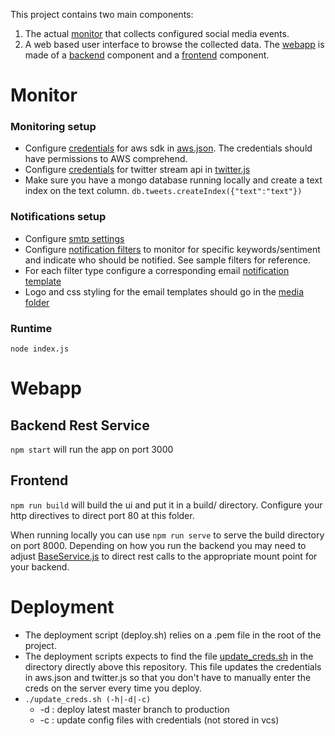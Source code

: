 This project contains two main components:
1. The actual [monitor](monitor) that collects configured social media events.
2. A web based user interface to browse the collected data. The [webapp](webapp) is made of a [backend](webapp/backend/) component and a [frontend](webapp/frontend/) component.


# Monitor

### Monitoring setup
- Configure [credentials](https://console.aws.amazon.com/iam/home) for aws sdk in [aws.json](monitor/configuration/aws.json). The credentials should have permissions to AWS comprehend.
- Configure [credentials](https://developer.twitter.com) for twitter stream api in [twitter.js](monitor/configuration/twitter.js)
- Make sure you have a mongo database running locally and create a text index on the text column. `db.tweets.createIndex({"text":"text"})`

### Notifications setup
- Configure [smtp settings](monitor/configuration/app.js)
- Configure [notification filters](monitor/configuration/notification-filters/) to monitor for specific keywords/sentiment and indicate who should be notified. See sample filters for reference.
- For each filter type configure a corresponding email [notification template](monitor/src/templates/notifications)
- Logo and css styling for the email templates should go in the [media folder](monitor/media/)

### Runtime
`node index.js`



# Webapp

## Backend Rest Service
`npm start` will run the app on port 3000

## Frontend
`npm run build` will build the ui and put it in a build/ directory. Configure your http directives to direct port 80 at this folder.

When running locally you can use `npm run serve` to serve the build directory on port 8000.
Depending on how you run the backend you may need to adjust [BaseService.js](webapp/frontend/src/services/BaseService.js) to direct rest calls to the appropriate mount point for your backend.


# Deployment
- The deployment script (deploy.sh) relies on a .pem file in the root of the project.
- The deployment scripts expects to find the file [update_creds.sh](update_creds.sh) in the directory directly above this repository. This file updates the credentials in aws.json and twitter.js so that you don't have to manually enter the creds on the server every time you deploy.
- `./update_creds.sh (-h|-d|-c)`
  - -d : deploy latest master branch to production
  - -c : update config files with credentials (not stored in vcs)